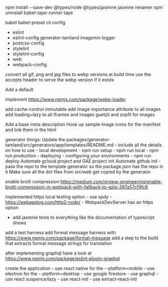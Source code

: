 
npm install --save-dev @types/node @types/jasmine jasmine renamer
npm uninstall babel-tape-runner tape

babel
babel-preset
cli
config
- eslint
- eslint-config
generator-tamland
imagemin
logger
- postcss-config
- stylelint
- stylelint-config
- web
- webpack-config



convert all gif, png and jpg files to webp versions at build time
use the accepts header to serve the webp version if it exists

Add a default <meta name="theme-color">

implement https://www.npmjs.com/package/webp-loader

add cache-control immutable
add image importance attribute to all images add loading=lazy to all iframes and images
guetzli and zopfli for images

Add a base meta description
Hook up sample image icons for the manifest and link them in the html




generator things:
    Update the packages/generator-tamland/src/generators/app/templates/README.md
        - include all the details on how to use
            - local development
                - npm run setup
                - npm run local
                - npm run production
            - deploying
                - configuring your environments
                - npm run deploy
    Automate gcloud project and GAE project init
    Automate github init
        - pass the repo to the template generator so the package.json has the repo in it
    Make sure all the dot files from src/web get copied by the generator

enable brotli compression https://medium.com/groww-engineering/enable-brotli-compression-in-webpack-with-fallback-to-gzip-397a57cf9fc6

Implemented https local testing option
    - use spdy
    - https://webapplog.com/http2-node/
    - WebpackDevServer has an https option

- add jasmine tests to everything like the documentation of typescript shows

add a test harness
add format message harness with https://www.npmjs.com/package/format-message
add a step to the build that extracts format message strings for translation

after implementing graphql have a look at https://www.npmjs.com/package/eslint-plugin-graphql

create the application
    - use react native for the --platform=mobile
    - use electron for the --platform=desktop
    - use google firestore
    - use graphql
    - use react suspence/lazy
    - use react-intl
    - use extract-react-intl
